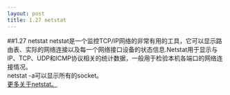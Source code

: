 ```yaml
---
layout: post
title: 1.27 netstat
---
```

##1.27 netstat
netstat是一个监控TCP/IP网络的非常有用的工具，它可以显示路由表、实际的网络连接以及每一个网络接口设备的状态信息.Netstat用于显示与IP、TCP、UDP和ICMP协议相关的统计数据，一般用于检验本机各端口的网络连接情况。<br>
netstat -a可以显示所有的socket。<br>
<a href="http://baike.baidu.com/view/28008.htm">更多关于netstat。</a> &nbsp;
